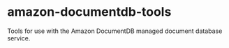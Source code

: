 # amazon-documentdb-tools
Tools for use with the Amazon DocumentDB managed document database service.
